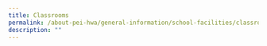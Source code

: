 ```yaml
---
title: Classrooms
permalink: /about-pei-hwa/general-information/school-facilities/classrooms/
description: ""
---
```

